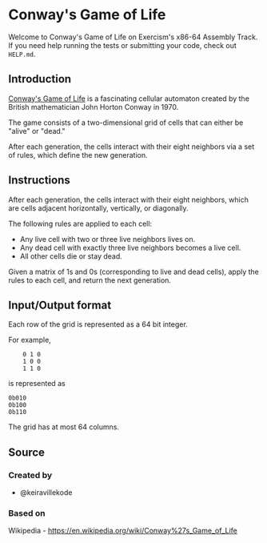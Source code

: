 # Conway's Game of Life

Welcome to Conway's Game of Life on Exercism's x86-64 Assembly Track.
If you need help running the tests or submitting your code, check out `HELP.md`.

## Introduction

[Conway's Game of Life][game-of-life] is a fascinating cellular automaton created by the British mathematician John Horton Conway in 1970.

The game consists of a two-dimensional grid of cells that can either be "alive" or "dead."

After each generation, the cells interact with their eight neighbors via a set of rules, which define the new generation.

[game-of-life]: https://en.wikipedia.org/wiki/Conway%27s_Game_of_Life

## Instructions

After each generation, the cells interact with their eight neighbors, which are cells adjacent horizontally, vertically, or diagonally.

The following rules are applied to each cell:

- Any live cell with two or three live neighbors lives on.
- Any dead cell with exactly three live neighbors becomes a live cell.
- All other cells die or stay dead.

Given a matrix of 1s and 0s (corresponding to live and dead cells), apply the rules to each cell, and return the next generation.

## Input/Output format

Each row of the grid is represented as a 64 bit integer.

For example,

```
    0 1 0
    1 0 0
    1 1 0
```

is represented as

```
0b010
0b100
0b110
```

The grid has at most 64 columns.

## Source

### Created by

- @keiravillekode

### Based on

Wikipedia - https://en.wikipedia.org/wiki/Conway%27s_Game_of_Life
